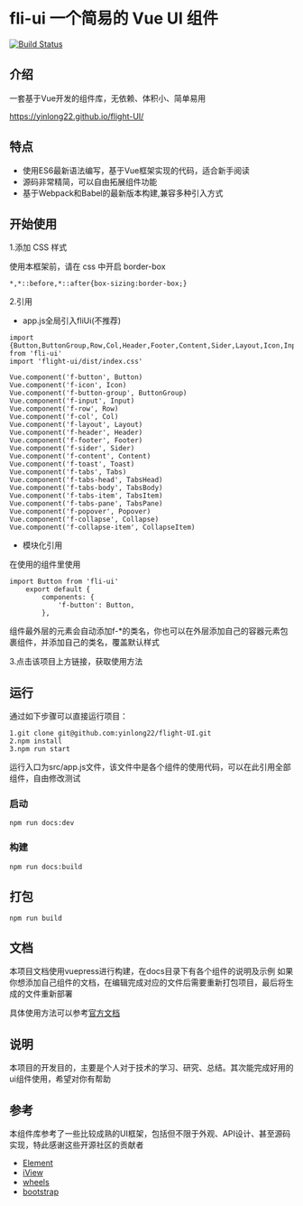 # fli-ui 一个简易的 Vue UI 组件
[![Build Status](https://travis-ci.org/yinlong22/flight-UI.svg?branch=master)](https://travis-ci.org/yinlong22/flight-UI)

## 介绍
一套基于Vue开发的组件库，无依赖、体积小、简单易用

https://yinlong22.github.io/flight-UI/



## 特点

- 使用ES6最新语法编写，基于Vue框架实现的代码，适合新手阅读
- 源码非常精简，可以自由拓展组件功能
- 基于Webpack和Babel的最新版本构建,兼容多种引入方式

## 开始使用

1.添加 CSS 样式

使用本框架前，请在 css 中开启 border-box

    *,*::before,*::after{box-sizing:border-box;} 

2.引用

- app.js全局引入fliUi(不推荐)

```
import {Button,ButtonGroup,Row,Col,Header,Footer,Content,Sider,Layout,Icon,Input,Toast,plugin,Tabs,TabsHead,TabsBody,TabsItem,Collapse,CollapseItem,Popover} from 'fli-ui'
import 'flight-ui/dist/index.css'

Vue.component('f-button', Button)
Vue.component('f-icon', Icon)
Vue.component('f-button-group', ButtonGroup)
Vue.component('f-input', Input)
Vue.component('f-row', Row)
Vue.component('f-col', Col)
Vue.component('f-layout', Layout)
Vue.component('f-header', Header)
Vue.component('f-footer', Footer)
Vue.component('f-sider', Sider)
Vue.component('f-content', Content)
Vue.component('f-toast', Toast)
Vue.component('f-tabs', Tabs)
Vue.component('f-tabs-head', TabsHead)
Vue.component('f-tabs-body', TabsBody)
Vue.component('f-tabs-item', TabsItem)
Vue.component('f-tabs-pane', TabsPane)
Vue.component('f-popover', Popover)
Vue.component('f-collapse', Collapse)
Vue.component('f-collapse-item', CollapseItem)

```
- 模块化引用

在使用的组件里使用

```
import Button from 'fli-ui'
    export default {
        components: {
            'f-button': Button,
        },
```

组件最外层的元素会自动添加f-*的类名，你也可以在外层添加自己的容器元素包裹组件，并添加自己的类名，覆盖默认样式

3.点击该项目上方链接，获取使用方法

## 运行

通过如下步骤可以直接运行项目：

    1.git clone git@github.com:yinlong22/flight-UI.git
    2.npm install
    3.npm run start
运行入口为src/app.js文件，该文件中是各个组件的使用代码，可以在此引用全部组件，自由修改测试

### 启动

    npm run docs:dev

### 构建

    npm run docs:build

## 打包

    npm run build

## 文档
本项目文档使用vuepress进行构建，在docs目录下有各个组件的说明及示例 如果你想添加自己组件的文档，在编辑完成对应的文件后需要重新打包项目，最后将生成的文件重新部署

具体使用方法可以参考[官方文档](https://vuepress.vuejs.org/zh/)

## 说明
本项目的开发目的，主要是个人对于技术的学习、研究、总结。其次能完成好用的ui组件使用，希望对你有帮助

## 参考

本组件库参考了一些比较成熟的UI框架，包括但不限于外观、API设计、甚至源码实现，特此感谢这些开源社区的贡献者

- [Element](https://element.eleme.cn/#/zh-CN)
- [iView](https://www.iviewui.com/)
- [wheels](https://github.com/FrankFang/wheels)
- [bootstrap](https://www.bootcss.com/)

